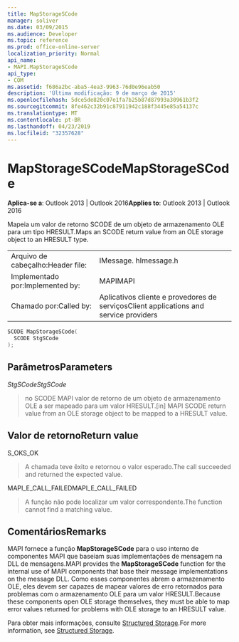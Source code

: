 ```yaml
---
title: MapStorageSCode
manager: soliver
ms.date: 03/09/2015
ms.audience: Developer
ms.topic: reference
ms.prod: office-online-server
localization_priority: Normal
api_name:
- MAPI.MapStorageSCode
api_type:
- COM
ms.assetid: f686a2bc-aba5-4ea3-9963-76d0e96eab50
description: 'Última modificação: 9 de março de 2015'
ms.openlocfilehash: 5dce5de820c07e1fa7b25b87d87993a30961b3f2
ms.sourcegitcommit: 8fe462c32b91c87911942c188f3445e85a54137c
ms.translationtype: MT
ms.contentlocale: pt-BR
ms.lasthandoff: 04/23/2019
ms.locfileid: "32357628"
---
```

# <a name="mapstoragescode"></a><span data-ttu-id="047ff-103">MapStorageSCode</span><span class="sxs-lookup"><span data-stu-id="047ff-103">MapStorageSCode</span></span>

  
  
<span data-ttu-id="047ff-104">**Aplica-se a**: Outlook 2013 | Outlook 2016</span><span class="sxs-lookup"><span data-stu-id="047ff-104">**Applies to**: Outlook 2013 | Outlook 2016</span></span> 
  
<span data-ttu-id="047ff-105">Mapeia um valor de retorno SCODE de um objeto de armazenamento OLE para um tipo HRESULT.</span><span class="sxs-lookup"><span data-stu-id="047ff-105">Maps an SCODE return value from an OLE storage object to an HRESULT type.</span></span> 
  
|||
|:-----|:-----|
|<span data-ttu-id="047ff-106">Arquivo de cabeçalho:</span><span class="sxs-lookup"><span data-stu-id="047ff-106">Header file:</span></span>  <br/> |<span data-ttu-id="047ff-107">IMessage. h</span><span class="sxs-lookup"><span data-stu-id="047ff-107">Imessage.h</span></span>  <br/> |
|<span data-ttu-id="047ff-108">Implementado por:</span><span class="sxs-lookup"><span data-stu-id="047ff-108">Implemented by:</span></span>  <br/> |<span data-ttu-id="047ff-109">MAPI</span><span class="sxs-lookup"><span data-stu-id="047ff-109">MAPI</span></span>  <br/> |
|<span data-ttu-id="047ff-110">Chamado por:</span><span class="sxs-lookup"><span data-stu-id="047ff-110">Called by:</span></span>  <br/> |<span data-ttu-id="047ff-111">Aplicativos cliente e provedores de serviços</span><span class="sxs-lookup"><span data-stu-id="047ff-111">Client applications and service providers</span></span>  <br/> |
   
```cpp
SCODE MapStorageSCode(
  SCODE StgSCode
);
```

## <a name="parameters"></a><span data-ttu-id="047ff-112">Parâmetros</span><span class="sxs-lookup"><span data-stu-id="047ff-112">Parameters</span></span>

 <span data-ttu-id="047ff-113">_StgSCode_</span><span class="sxs-lookup"><span data-stu-id="047ff-113">_StgSCode_</span></span>
  
> <span data-ttu-id="047ff-114">no SCODE MAPI valor de retorno de um objeto de armazenamento OLE a ser mapeado para um valor HRESULT.</span><span class="sxs-lookup"><span data-stu-id="047ff-114">[in] MAPI SCODE return value from an OLE storage object to be mapped to a HRESULT value.</span></span>
    
## <a name="return-value"></a><span data-ttu-id="047ff-115">Valor de retorno</span><span class="sxs-lookup"><span data-stu-id="047ff-115">Return value</span></span>

<span data-ttu-id="047ff-116">S_OK</span><span class="sxs-lookup"><span data-stu-id="047ff-116">S_OK</span></span> 
  
> <span data-ttu-id="047ff-117">A chamada teve êxito e retornou o valor esperado.</span><span class="sxs-lookup"><span data-stu-id="047ff-117">The call succeeded and returned the expected value.</span></span>
    
<span data-ttu-id="047ff-118">MAPI_E_CALL_FAILED</span><span class="sxs-lookup"><span data-stu-id="047ff-118">MAPI_E_CALL_FAILED</span></span> 
  
> <span data-ttu-id="047ff-119">A função não pode localizar um valor correspondente.</span><span class="sxs-lookup"><span data-stu-id="047ff-119">The function cannot find a matching value.</span></span>
    
## <a name="remarks"></a><span data-ttu-id="047ff-120">Comentários</span><span class="sxs-lookup"><span data-stu-id="047ff-120">Remarks</span></span>

<span data-ttu-id="047ff-121">MAPI fornece a função **MapStorageSCode** para o uso interno de componentes MAPI que baseiam suas implementações de mensagem na DLL de mensagens.</span><span class="sxs-lookup"><span data-stu-id="047ff-121">MAPI provides the **MapStorageSCode** function for the internal use of MAPI components that base their message implementations on the message DLL.</span></span> <span data-ttu-id="047ff-122">Como esses componentes abrem o armazenamento OLE, eles devem ser capazes de mapear valores de erro retornados para problemas com o armazenamento OLE para um valor HRESULT.</span><span class="sxs-lookup"><span data-stu-id="047ff-122">Because these components open OLE storage themselves, they must be able to map error values returned for problems with OLE storage to an HRESULT value.</span></span> 
  
<span data-ttu-id="047ff-123">Para obter mais informações, consulte [Structured Storage](structured-storage-in-mapi.md).</span><span class="sxs-lookup"><span data-stu-id="047ff-123">For more information, see [Structured Storage](structured-storage-in-mapi.md).</span></span> 
  

